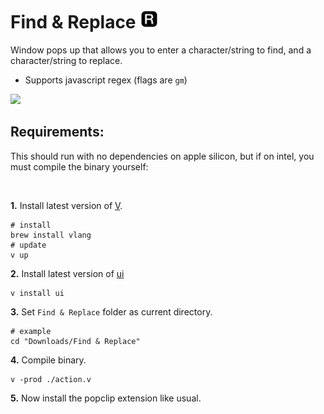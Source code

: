 # Find & Replace <img src="icon.png" alt="image" width="30"/>

Window pops up that allows you to enter a character/string to find, and a character/string to replace.

- Supports javascript regex (flags are `gm`)

<img width="400px" src="https://i.imgur.com/nt28AaI.png">


## Requirements:

This should run with no dependencies on apple silicon, but if on intel, you must compile the binary yourself:

<br>

**1.** Install latest version of [V](https://vlang.io/).
```shell
# install
brew install vlang
# update
v up
```
**2.** Install latest version of [ui](https://github.com/vlang/ui)
```shell
v install ui
```
**3.** Set `Find & Replace` folder as current directory.
```shell
# example
cd "Downloads/Find & Replace"
```
**4.** Compile binary.
```shell
v -prod ./action.v
```
**5.** Now install the popclip extension like usual.

